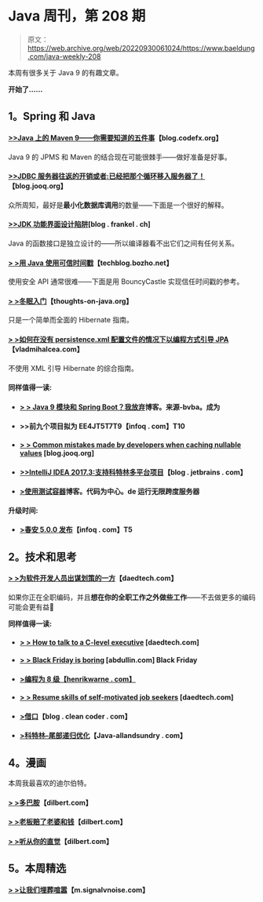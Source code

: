 # Java 周刊，第 208 期

> 原文：<https://web.archive.org/web/20220930061024/https://www.baeldung.com/java-weekly-208>

本周有很多关于 Java 9 的有趣文章。

**开始了……**

## 1。Spring 和 Java

#### [>>Java 上的 Maven 9——你需要知道的五件事](https://web.archive.org/web/20220926184113/http://blog.codefx.org/tools/maven-on-java-9/)【blog.codefx.org】

Java 9 的 JPMS 和 Maven 的结合现在可能很棘手——做好准备是好事。

#### [**>>JDBC 服务器往返的开销或者:已经把那个循环移入服务器了！**](https://web.archive.org/web/20220926184113/https://blog.jooq.org/2017/12/18/the-cost-of-jdbc-server-roundtrips/)【blog.jooq.org】

众所周知，最好是**最小化数据库调用**的数量——下面是一个很好的解释。

#### [**>>JDK 功能界面设计陷阱**](https://web.archive.org/web/20220926184113/https://blog.frankel.ch/design-gotchas-jdk-functional-interfaces/#gsc.tab=0)[blog . frankel . ch]

Java 的函数接口是独立设计的——所以编译器看不出它们之间有任何关系。

#### [**> >用 Java 使用可信时间戳**](https://web.archive.org/web/20220926184113/https://techblog.bozho.net/using-trusted-timestamping-java/)【techblog.bozho.net】

使用安全 API 通常很难——下面是用 BouncyCastle 实现信任时间戳的参考。

#### [**> >冬眠入门**](https://web.archive.org/web/20220926184113/https://www.thoughts-on-java.org/hibernate-getting-started/)【thoughts-on-java.org】

只是一个简单而全面的 Hibernate 指南。

#### [**> >如何在没有 persistence.xml 配置文件的情况下以编程方式引导 JPA**](https://web.archive.org/web/20220926184113/https://vladmihalcea.com/2017/12/19/how-to-bootstrap-jpa-programmatically-without-the-persistence-xml-configuration-file/)【vladmihalcea.com】

不使用 XML 引导 Hibernate 的综合指南。

#### 同样值得一读:

*   #### [**> > Java 9 模块和 Spring Boot？我放弃**](https://web.archive.org/web/20220926184113/https://blog.sourced-bvba.be//article/2017/12/17/java9-spring/)博客。来源-bvba。成为

*   #### >>前九个项目拟为 EE4JT5T7T9【infoq . com】T10

*   #### [**> > Common mistakes made by developers when caching nullable values**](https://web.archive.org/web/20220926184113/https://blog.jooq.org/2017/12/14/a-common-mistake-developers-make-when-caching-nullable-values/) [blog.jooq.org]

*   #### [**>>IntelliJ IDEA 2017.3:支持科特林多平台项目**](https://web.archive.org/web/20220926184113/https://blog.jetbrains.com/idea/2017/12/intellij-idea-2017-3-support-for-kotlin-multi-platform-projects/)【blog . jetbrains . com】

*   #### [**>使用测试容器**](https://web.archive.org/web/20220926184113/https://blog.codecentric.de/en/2017/12/running-infinispan-server-using-testcontainers/)博客。代码为中心。de 运行无限跨度服务器

**升级时间:**

*   #### [**>春安 5.0.0 发布**](https://web.archive.org/web/20220926184113/https://www.infoq.com/news/2017/12/Spring-Security-5.0.0)【infoq . com】T5

## 2。技术和思考

#### [**> >为软件开发人员出谋划策的一方**](https://web.archive.org/web/20220926184113/https://www.daedtech.com/side-hustle-ideas-software-developers/)【daedtech.com】

如果你正在全职编码，并且**想在你的全职工作之外做些工作**——不去做更多的编码可能会更有益🙂

**同样值得一读:**

*   #### [**> > How to talk to a C-level executive**](https://web.archive.org/web/20220926184113/https://www.daedtech.com/c-level-executive/) [daedtech.com]

*   #### [**> > Black Friday is boring**](https://web.archive.org/web/20220926184113/https://abdullin.com/sku-vault/2017-12-17-scaled-out/) [abdullin.com] Black Friday

*   #### [**>编程为 8 级【henrikwarne . com】**](https://web.archive.org/web/20220926184113/https://henrikwarne.com/2017/12/17/programming-for-grade-8/)

*   #### [**> > Resume skills of self-motivated job seekers**](https://web.archive.org/web/20220926184113/https://www.daedtech.com/resume-skills-upward-ambition/) [daedtech.com]

*   #### [**>借口**](https://web.archive.org/web/20220926184113/http://blog.cleancoder.com/uncle-bob/2017/12/18/Excuses.html)【blog . clean coder . com】

*   #### [**>科特林–尾部递归优化**](https://web.archive.org/web/20220926184113/http://www.java-allandsundry.com/2017/12/kotlin-tail-recursion-optimization.html)【Java-allandsundry . com】

## 4。漫画

本周我最喜欢的迪尔伯特。

#### [**> >多巴胺**](https://web.archive.org/web/20220926184113/http://dilbert.com/strip/2017-12-21)【dilbert.com】

#### [**> >老板赔了老婆和钱**](https://web.archive.org/web/20220926184113/http://dilbert.com/strip/2017-12-14)【dilbert.com】

#### [**> >听从你的直觉**](https://web.archive.org/web/20220926184113/http://dilbert.com/strip/2017-10-20)【dilbert.com】

## 5。本周精选

#### [**> >让我们埋葬喧嚣**](https://web.archive.org/web/20220926184113/https://m.signalvnoise.com/lets-bury-the-hustle-9d8aee8ffe1a)【m.signalvnoise.com】